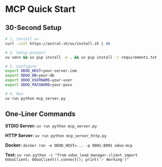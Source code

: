 # MCP Quick Start

## 30-Second Setup

```bash
# 1. Install uv
curl -LsSf https://astral.sh/uv/install.sh | sh

# 2. Setup project
uv venv && uv pip install -e . && uv pip install -r requirements.txt

# 3. Configure
export ODOO_HOST=your-server.com
export ODOO_DB=your-db
export ODOO_USERNAME=your-user
export ODOO_PASSWORD=your-pass

# 4. Run
uv run python mcp_server.py
```

## One-Liner Commands

**STDIO Server:** `uv run python mcp_server.py`

**HTTP Server:** `uv run python mcp_server_http.py`

**Docker:** `docker run -e ODOO_HOST=... -p 8001:8001 odoo-mcp`

**Test:** `uv run python -c "from odoo_lead_manager.client import OdooClient; OdooClient().connect(); print('✅ Working')"`